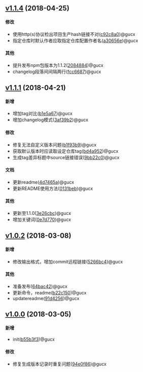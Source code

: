 

## [v1.1.4](http://http://github.com/guchongxi/gen-git-log/compare/v1.1.1...v1.1.4) (2018-04-25)
#### 修改
* 使用http(s)协议检出项目生产hash链接不对([c92c8a0](http://github.com/guchongxi/gen-git-log/commit/c92c8a07c72ff62acff82b8c24bfb7500e36be27))@gucx
* 指定仓库时默认作者应取指定仓库配置作者名([a30656e](http://github.com/guchongxi/gen-git-log/commit/a30656ea6bfe50d6e42bbab4df0d2e4dcf69954e))@gucx

#### 其他
* 提升发布npm包版本为1.1.2([2084884](http://github.com/guchongxi/gen-git-log/commit/20848844264539aed166a036bd8919c4f7fe94a5))@gucx
* changelog段落间间隔两行([fcc6687](http://github.com/guchongxi/gen-git-log/commit/fcc66874e4d8b4bd2697019fa6e8fe0d49c3905c))@gucx


## [v1.1.1](http://http://github.com/guchongxi/gen-git-log/compare/v1.0.2...v1.1.1) (2018-04-21)
#### 新增
* 增加tag对比([b1e5a67](http://github.com/guchongxi/gen-git-log/commit/b1e5a67b4422b8261cea4ac0c7c750686afeb763))@gucx
* 增加changelog模式([3af39b2](http://github.com/guchongxi/gen-git-log/commit/3af39b209802737bec5089140f35e87ddca43971))@gucx

#### 修改
* 修复无法自定义版本问题([b1f93b9](http://github.com/guchongxi/gen-git-log/commit/b1f93b9cfdbd246b93b09c64f040169cbd06751e))@gucx
* 获取默认版本时应读取设定仓库tag([bd4a952](http://github.com/guchongxi/gen-git-log/commit/bd4a9521286c15d00d927bb097beb1aec01089fd))@gucx
* 生成tag差异标题中source链接错误([9bb22c0](http://github.com/guchongxi/gen-git-log/commit/9bb22c0d4ad824967261380bc8e557401158ae48))@gucx

#### 文档
* 更新readme([4d7465a](http://github.com/guchongxi/gen-git-log/commit/4d7465afca637eb76ad74c7963eff46048434e79))@gucx
* 更新README使用方法([0131beb](http://github.com/guchongxi/gen-git-log/commit/0131beb31873b63376f0c6358a7d0091bdd9bf03))@gucx

#### 其他
* 更新至1.1.0([3e26cbc](http://github.com/guchongxi/gen-git-log/commit/3e26cbc840844684456a8fd941cd397153d65cba))@gucx
* 增加关键词([0e7d770](http://github.com/guchongxi/gen-git-log/commit/0e7d77067d8ab7d457a5c5d4f032b14cfabe83bb))@gucx


## [v1.0.2](http://http://github.com/guchongxi/gen-git-log/compare/v1.0.0...v1.0.2) (2018-03-08)
#### 新增
* 修改输出格式，增加commit远程链接([5266bc4](http://github.com/guchongxi/gen-git-log/commit/5266bc430fc0a5b0198f9e3ea299b4a42c52e6db))@gucx

#### 其他
* 准备发布([64bac42](http://github.com/guchongxi/gen-git-log/commit/64bac4235589ef1a465c99a7a742b245f5ba14a8))@gucx
* 更新命令，readme([b22c150](http://github.com/guchongxi/gen-git-log/commit/b22c150f23515e2c699cd5ea2f0905d4d73bb141))@gucx
* updatereadme([91d4256](http://github.com/guchongxi/gen-git-log/commit/91d4256467fac1ca3df2f69aa7306bbd876889bb))@gucx


## [v1.0.0](http://http://github.com/guchongxi/gen-git-log/compare/edf3a1...v1.0.0) (2018-03-05)
#### 新增
* init([b55b3f3](http://github.com/guchongxi/gen-git-log/commit/b55b3f3f8b30984719794555b19a8ddd0b9fe838))@gucx

#### 修改
* 修复生成版本记录时重复问题([94e0f86](http://github.com/guchongxi/gen-git-log/commit/94e0f8696c3b026d1c183c2f9d863de25f286f81))@gucx

